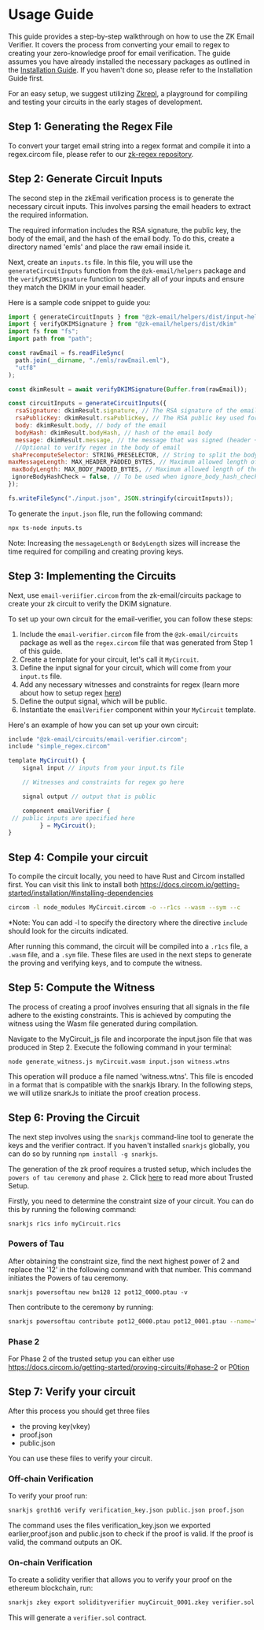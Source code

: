 # Usage Guide

This guide provides a step-by-step walkthrough on how to use the ZK Email Verifier. It covers the process from converting your email to regex to creating your zero-knowledge proof for email verification. The guide assumes you have already installed the necessary packages as outlined in the [Installation Guide](../Installation/README.md). If you haven't done so, please refer to the Installation Guide first.


For an easy setup, we suggest utilizing [Zkrepl](https://github.com/zkemail/zk-regex), a playground for compiling and testing your circuits in the early stages of development.

## Step 1: Generating the Regex File
To convert your target email string into a regex format and compile it into a regex.circom file, please refer to our [zk-regex repository](www.github.com/zkemail/zk-regex).


## Step 2: Generate Circuit Inputs

The second step in the zkEmail verification process is to generate the necessary circuit inputs. This involves parsing the email headers to extract the required information. 

The required information includes the RSA signature, the public key, the body of the email, and the hash of the email body. To do this, create a directory named 'emls' and place the raw email inside it.

Next, create an `inputs.ts` file. In this file, you will use the `generateCircuitInputs` function from the `@zk-email/helpers` package and the `verifyDKIMSignature` function to specify all of your inputs and ensure they match the DKIM in your email header. 

Here is a sample code snippet to guide you:

```javascript
import { generateCircuitInputs } from "@zk-email/helpers/dist/input-helpers";
import { verifyDKIMSignature } from "@zk-email/helpers/dist/dkim"
import fs from "fs";
import path from "path";

const rawEmail = fs.readFileSync(
  path.join(__dirname, "./emls/rawEmail.eml"),
  "utf8"
);

const dkimResult = await verifyDKIMSignature(Buffer.from(rawEmail));

const circuitInputs = generateCircuitInputs({
  rsaSignature: dkimResult.signature, // The RSA signature of the email
  rsaPublicKey: dkimResult.rsaPublicKey, // The RSA public key used for verification
  body: dkimResult.body, // body of the email 
  bodyHash: dkimResult.bodyHash, // hash of the email body
  message: dkimResult.message, // the message that was signed (header + bodyHash)
  //Optional to verify regex in the body of email
 shaPrecomputeSelector: STRING_PRESELECTOR, // String to split the body for SHA pre computation 
maxMessageLength: MAX_HEADER_PADDED_BYTES, // Maximum allowed length of the message in circuit
 maxBodyLength: MAX_BODY_PADDED_BYTES, // Maximum allowed length of the body in circuit
 ignoreBodyHashCheck = false, // To be used when ignore_body_hash_check is true in circuit
});

fs.writeFileSync("./input.json", JSON.stringify(circuitInputs));
```

To generate the `input.json` file, run the following command:

```bash
npx ts-node inputs.ts
```

Note: Increasing the `messageLength` or `BodyLength` sizes will increase the time required for compiling and creating proving keys.



## Step 3: Implementing the Circuits
Next, use `email-veriifier.circom` from the zk-email/circuits package to create your zk circuit to verify the DKIM signature.


To set up your own circuit for the email-verifier, you can follow these steps:

1. Include the `email-verifier.circom` file from the `@zk-email/circuits` package as well as the `regex.circom` file that was generated from Step 1 of this guide.
2. Create a template for your circuit, let's call it `MyCircuit`.
3. Define the input signal for your circuit, which will come from your `input.ts` file.
4. Add any necessary witnesses and constraints for regex (learn more about how to setup regex [here]( https://github.com/zkemail/zk-regex))
5. Define the output signal, which will be public.
6. Instantiate the `emailVerifier` component within your `MyCircuit` template.

Here's an example of how you can set up your own circuit:

```javascript
include "@zk-email/circuits/email-verifier.circom";
include "simple_regex.circom"

template MyCircuit() {
    signal input // inputs from your input.ts file

    // Witnesses and constraints for regex go here

    signal output // output that is public

    component emailVerifier {
 // public inputs are specified here
         } = MyCircuit();
}
```

## Step 4: Compile your circuit

To compile the circuit locally, you need to have Rust and Circom installed first. You can visit this link to install both https://docs.circom.io/getting-started/installation/#installing-dependencies


```bash
circom -l node_modules MyCircuit.circom -o --r1cs --wasm --sym --c 
```
*Note: You can add -l to specify the directory where the directive `include` should look for the circuits indicated.

After running this command, the circuit will be compiled into a `.r1cs` file, a `.wasm` file, and a `.sym` file. These files are used in the next steps to generate the proving and verifying keys, and to compute the witness.

## Step 5: Compute the Witness

The process of creating a proof involves ensuring that all signals in the file adhere to the existing constraints. This is achieved by computing the witness using the Wasm file generated during compilation. 

Navigate to the MyCircuit_js file and incorporate the input.json file that was produced in Step 2. Execute the following command in your terminal:

```
node generate_witness.js myCircuit.wasm input.json witness.wtns

```

This operation will produce a file named 'witness.wtns'. This file is encoded in a format that is compatible with the snarkjs library. In the following steps, we will utilize snarkJs to initiate the proof creation process.

## Step 6: Proving the Circuit

The next step involves using the `snarkjs` command-line tool to generate the keys and the verifier contract. If you haven't installed `snarkjs` globally, you can do so by running `npm install -g snarkjs`.

The generation of the zk proof requires a trusted setup, which includes the `powers of tau ceremony` and `phase 2`. Click [here](https://zkp2p.gitbook.io/zkp2p/developer/circuits/trusted-setup-ceremony/) to read more about Trusted Setup.

Firstly, you need to determine the constraint size of your circuit. You can do this by running the following command:
```bash
snarkjs r1cs info myCircuit.r1cs
```

### Powers of Tau
After obtaining the constraint size, find the next highest power of 2 and replace the '12' in the following command with that number. This command initiates the Powers of tau ceremony.

```
snarkjs powersoftau new bn128 12 pot12_0000.ptau -v
```

Then contribute to the ceremony by running:
```bash
snarkjs powersoftau contribute pot12_0000.ptau pot12_0001.ptau --name="First contribution" -v
```
### Phase 2

For Phase 2 of the trusted setup you can either use https://docs.circom.io/getting-started/proving-circuits/#phase-2 or [P0tion](https://github.com/privacy-scaling-explorations/p0tion) 

## Step 7: Verify your circuit

After this process you should get three files
-  the proving key(vkey) 
- proof.json
- public.json

You can use these files to verify your circuit. 

### Off-chain Verification
To verify your proof run:

```bash
snarkjs groth16 verify verification_key.json public.json proof.json

```

The command uses the files verification_key.json we exported earlier,proof.json and public.json to check if the proof is valid. If the proof is valid, the command outputs an OK.


### On-chain Verification
To create a solidity verifier that allows you to verify your proof on the ethereum blockchain, run:

```bash
snarkjs zkey export solidityverifier muyCircuit_0001.zkey verifier.sol

```

This will generate a `verifier.sol` contract.



